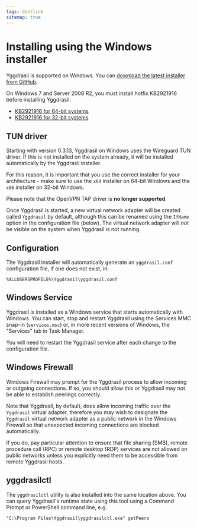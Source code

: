 ```yaml
---
tags: dontlink
sitemap: true
---
```


# Installing using the Windows installer

Yggdrasil is supported on Windows. You can [download the latest installer from
GitHub](https://github.com/yggdrasil-network/yggdrasil-go/releases).

On Windows 7 and Server 2008 R2, you must install hotfix KB2921916 before installing
Yggdrasil:

* [KB2921916 for 64-bit systems](https://download.wireguard.com/windows-toolchain/distfiles/Windows6.1-KB2921916-x64.msu)
* [KB2921916 for 32-bit systems](https://download.wireguard.com/windows-toolchain/distfiles/Windows6.1-KB2921916-x86.msu)

## TUN driver

Starting with version 0.3.13, Yggdrasil on Windows uses the Wireguard TUN
driver. If this is not installed on the system already, it will be installed
automatically by the Yggdrasil installer.

For this reason, it is important that you use the correct installer for your
architecture - make sure to use the `x64` installer on 64-bit Windows and the
`x86` installer on 32-bit Windows.

Please note that the OpenVPN TAP driver is **no longer supported**.

Once Yggdrasil is started, a new virtual network adapter will be created called
`Yggdrasil` by default, although this can be renamed using the `IfName` option
in the configuration file (below). The virtual network adapter will *not* be
visible on the system when Yggdrasil is not running.

## Configuration

The Yggdrasil installer will automatically generate an `yggdrasil.conf`
configuration file, if one does not exist, in:

```
%ALLUSERSPROFILE%\Yggdrasil\yggdrasil.conf
```

## Windows Service

Yggdrasil is installed as a Windows service that starts automatically with
Windows. You can start, stop and restart Yggdrasil using the Services MMC
snap-in (`services.msc`) or, in more recent versions of Windows, the "Services"
tab in Task Manager.

You will need to restart the Yggdrasil service after each change to the
configuration file.

## Windows Firewall

Windows Firewall may prompt for the Yggdrasil process to allow incoming or
outgoing connections. If so, you should allow this or Yggdrasil may not be able
to establish peerings correctly.

Note that Yggdrasil, by default, does allow incoming traffic over the
`Yggdrasil` virtual adapter, therefore you may wish to designate the `Yggdrasil`
virtual network adapter as a public network in the Windows Firewall so that
unexpected incoming connections are blocked automatically.

If you do, pay particular attention to ensure that file sharing (SMB), remote
procedure call (RPC) or remote desktop (RDP) services are not allowed on public
networks unless you explicitly need them to be accessible from remote Yggdrasil
hosts.

## yggdrasilctl

The `yggdrasilctl` utility is also installed into the same location above. You
can query Yggdrasil's runtime state using this tool using a Command Prompt or
PowerShell command line, e.g.
```
"C:\Program Files\Yggdrasil\yggdrasilctl.exe" getPeers
```
